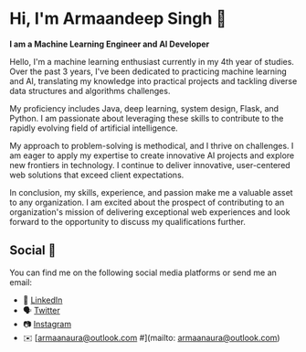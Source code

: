 
# Hi, I'm Armaandeep Singh 👋

<strong>I am a Machine Learning Engineer and AI Developer</strong>

Hello, I'm a machine learning enthusiast currently in my 4th year of studies. Over the past 3 years, I've been dedicated to practicing machine learning and AI, translating my knowledge into practical projects and tackling diverse data structures and algorithms challenges.

My proficiency includes Java, deep learning, system design, Flask, and Python. I am passionate about leveraging these skills to contribute to the rapidly evolving field of artificial intelligence.

My approach to problem-solving is methodical, and I thrive on challenges. I am eager to apply my expertise to create innovative AI projects and explore new frontiers in technology. I continue to deliver innovative, user-centered web solutions that exceed client expectations.

In conclusion, my skills, experience, and passion make me a valuable asset to any organization. I am excited about the prospect of contributing to an organization's mission of delivering exceptional web experiences and look forward to the opportunity to discuss my qualifications further.

## Social 📱
You can find me on the following social media platforms or send me an email:
* 👔 [LinkedIn](https://www.linkedin.com/in/armaanaura)
* 🗣 [Twitter](https://twitter.com/armaanaura)
* 📷 [Instagram](https://www.instagram.com/armaanaura)
* ✉️ [armaanaura@outlook.com #](mailto: armaanaura@outlook.com)


